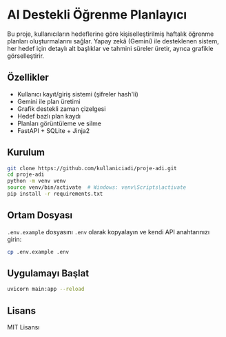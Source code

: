 # AI Destekli Öğrenme Planlayıcı

Bu proje, kullanıcıların hedeflerine göre kişiselleştirilmiş haftalık öğrenme planları oluşturmalarını sağlar. Yapay zekâ (Gemini) ile desteklenen sistem, her hedef için detaylı alt başlıklar ve tahmini süreler üretir, ayrıca grafikle görselleştirir.

## Özellikler

- Kullanıcı kayıt/giriş sistemi (şifreler hash'li)
- Gemini ile plan üretimi
- Grafik destekli zaman çizelgesi
- Hedef bazlı plan kaydı
- Planları görüntüleme ve silme
- FastAPI + SQLite + Jinja2

## Kurulum

```bash
git clone https://github.com/kullaniciadi/proje-adi.git
cd proje-adi
python -m venv venv
source venv/bin/activate  # Windows: venv\Scripts\activate
pip install -r requirements.txt
```

## Ortam Dosyası

`.env.example` dosyasını `.env` olarak kopyalayın ve kendi API anahtarınızı girin:

```bash
cp .env.example .env
```

## Uygulamayı Başlat

```bash
uvicorn main:app --reload
```

## Lisans

MIT Lisansı
